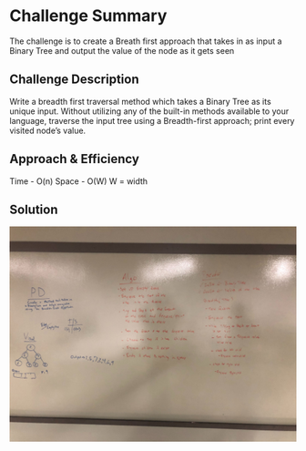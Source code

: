 # Challenge Summary
<!-- Short summary or background information -->
The challenge is to create a Breath first approach that takes in as input a Binary Tree and output the value of the node as it gets seen 
## Challenge Description
<!-- Description of the challenge -->
Write a breadth first traversal method which takes a Binary Tree as its unique input. Without utilizing any of the built-in 
methods available to your language, traverse the input tree using a Breadth-first approach;
print every visited node’s value.
## Approach & Efficiency
<!-- What approach did you take? Why? What is the Big O space/time for this approach? -->
Time - O(n) Space - O(W) W = width
## Solution
<!-- Embedded whiteboard image -->
![screenshot](/assets/breadthfirst.jpg)
